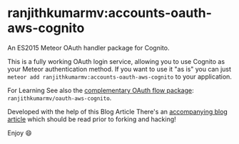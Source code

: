 # ranjithkumarmv:accounts-oauth-aws-cognito

An ES2015 Meteor OAuth handler package for Cognito.

This is a fully working OAuth login service, allowing you to use Cognito as your Meteor authentication method. If you want to use it "as is" you can just `meteor add ranjithkumarmv:accounts-oauth-aws-cognito` to your application.

For Learning
See also the [complementary OAuth flow package](https://github.com/ranjithkumarmv/oauth-aws-cognito): `ranjithkumarmv/oauth-aws-cognito`.

Developed with the help of this Blog Article
There's an [accompanying blog article](http://robfallows.github.io/2015/12/17/writing-an-oauth-2-handler.html) which should be read prior to forking and hacking!

Enjoy :smile:
